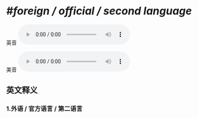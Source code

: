 # ***\#foreign / official / second language*** 
英音
<audio src="./media/foreign   offi cial   second language1_AAC.aac" controls="controls"></audio>

美音
<audio src="./media/foreign   official   second language2_AAC.aac" controls="controls"></audio>



  

英文释义
---
### 1.**外语 / 官方语言 / 第二语言**  


